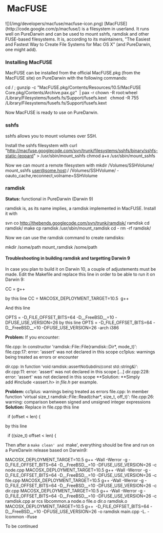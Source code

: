 MacFUSE
=======
<div style="display:inline;float:right;margin-top:5px;margin-right:10px;margin-bottom:5px;margin-left:10px">
![](/img/developers/macfuse/macfuse-icon.png)
[MacFUSE](http://code.google.com/p/macfuse/) is a filesystem in userland. It runs well on PureDarwin and can be used to mount sshfs, ramdisk and other FUSE-based filesystems. It is, according to its maintainers, "The Easiest and Fastest Way to Create File Systems for Mac OS X" (and PureDarwin, one might add).

### Installing MacFUSE
MacFUSE can be installed from the official MacFUSE.pkg (from the MacFUSE site) on PureDarwin with the following commands:

cd / ; gunzip -c "MacFUSE.pkg/Contents/Resources/10.5/MacFUSE Core.pkg/Contents/Archive.pax.gz"  | pax -r
chown -R root:wheel /Library/Filesystems/fusefs.fs/Support/fusefs.kext  
chmod -R 755 /Library/Filesystems/fusefs.fs/Support/fusefs.kext

Now MacFUSE is ready to use on PureDarwin.
### sshfs
sshfs allows you to mount volumes over SSH.

Install the sshfs filesystem with
curl "http://macfuse.googlecode.com/svn/trunk/filesystems/sshfs/binary/sshfs-static-leopard" > /usr/sbin/mount_sshfs
chmod a+x /usr/sbin/mount_sshfs

Now we can mount a remote filesystem with
mkdir /Volumes/SSHVolume/
mount_sshfs user@some.host:/ /Volumes/SSHVolume/ -oauto_cache,reconnect,volname=SSHVolume
### ramdisk
**Status:** functional in PureDarwin (Darwin 9)

ramdisk is, as its name implies, a ramdisk implemented in MacFUSE.
Install it with

svn co http://thebends.googlecode.com/svn/trunk/ramdisk/ ramdisk
cd ramdisk/
make
cp ramdisk /usr/sbin/mount_ramdisk
cd -
rm -rf ramdisk/


Now we can use the ramdisk command to create ramdisks:

mkdir /some/path
mount_ramdisk /some/path
#### Troubleshooting in building ramdisk and targetting Darwin 9
In case you plan to build it on Darwin 10, a couple of adjustements must be made.
Edit the Makefile and replace this line in order to be able to run it on Darwin 9:

CC = g++

by this line
CC = MACOSX_DEPLOYMENT_TARGET=10.5  g++

And this line

OPTS = -D_FILE_OFFSET_BITS=64 -D__FreeBSD__=10 -DFUSE_USE_VERSION=26
by this line
OPTS = -D_FILE_OFFSET_BITS=64 -D__FreeBSD__=10 -DFUSE_USE_VERSION=26 -arch i386


**Problem:** If you encounter:

file.cpp: In constructor 'ramdisk::File::File(ramdisk::Dir*, mode_t)':
file.cpp:17: error: 'assert' was not declared in this scope
cc1plus: warnings being treated as errors
or encounter

<span style="font-size:small">dir.cpp: In function 'void ramdisk::assertNoSubdirs(const std::string&)':</span>
dir.cpp:11: error: 'assert' was not declared in this scope
[...]
dir.cpp:228: error: 'assert' was not declared in this scope
**Solution: **Simply add #include <assert.h> in *file.h* per example.

**Problem:** cc1plus: warnings being treated as errors
file.cpp: In member function 'virtual size_t ramdisk::File::Read(char*, size_t, off_t)':
file.cpp:26: warning: comparison between signed and unsigned integer expressions
**Solution:** Replace in file.cpp this line

  if (offset < len) {

by this line

  if ((size_t) offset < len) {

Then after a `make clean' and `make', everything should be fine and run on a PureDarwin release based on Darwin9:

MACOSX_DEPLOYMENT_TARGET=10.5 g++ -Wall -Werror -g -D_FILE_OFFSET_BITS=64 -D__FreeBSD__=10 -DFUSE_USE_VERSION=26 -c node.cpp
MACOSX_DEPLOYMENT_TARGET=10.5 g++ -Wall -Werror -g -D_FILE_OFFSET_BITS=64 -D__FreeBSD__=10 -DFUSE_USE_VERSION=26 -c file.cpp
MACOSX_DEPLOYMENT_TARGET=10.5 g++ -Wall -Werror -g -D_FILE_OFFSET_BITS=64 -D__FreeBSD__=10 -DFUSE_USE_VERSION=26 -c dir.cpp
MACOSX_DEPLOYMENT_TARGET=10.5 g++ -Wall -Werror -g -D_FILE_OFFSET_BITS=64 -D__FreeBSD__=10 -DFUSE_USE_VERSION=26 -c ramdisk.cpp
ar rcs libcommon.a node.o file.o dir.o ramdisk.o
MACOSX_DEPLOYMENT_TARGET=10.5 g++  -D_FILE_OFFSET_BITS=64 -D__FreeBSD__=10 -DFUSE_USE_VERSION=26 -o ramdisk main.cpp -L. -lcommon -lfuse



To be continued

